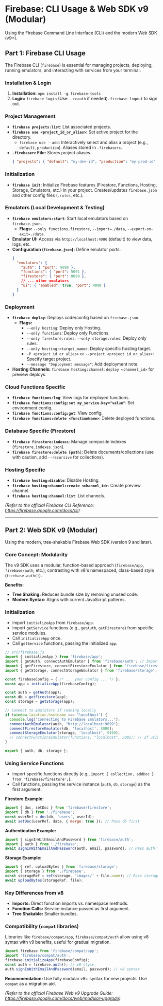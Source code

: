 # Firebase: CLI Usage & Web SDK v9 (Modular)

Using the Firebase Command Line Interface (CLI) and the modern Web SDK (v9+).

## Part 1: Firebase CLI Usage

The Firebase CLI (`firebase`) is essential for managing projects, deploying, running emulators, and interacting with services from your terminal.

### Installation & Login

1.  **Installation:** `npm install -g firebase-tools`
2.  **Login:** `firebase login` (Use `--reauth` if needed). `firebase logout` to sign out.

### Project Management

*   **`firebase projects:list`**: List associated projects.
*   **`firebase use <project_id_or_alias>`**: Set active project for the directory.
    *   `firebase use --add`: Interactively select and alias a project (e.g., `default`, `production`). Aliases stored in `.firebaserc`.
*   **`.firebaserc` File:** Stores project aliases.
    ```json
    { "projects": { "default": "my-dev-id", "production": "my-prod-id" } }
    ```

### Initialization

*   **`firebase init`**: Initialize Firebase features (Firestore, Functions, Hosting, Storage, Emulators, etc.) in your project. Creates/updates `firebase.json` and other config files (`.rules`, etc.).

### Emulators (Local Development & Testing)

*   **`firebase emulators:start`**: Start local emulators based on `firebase.json`.
    *   **Flags:** `--only functions,firestore`, `--import=./data`, `--export-on-exit=./data`.
*   **Emulator UI:** Access via `http://localhost:4000` (default) to view data, logs, etc.
*   **Configuration (`firebase.json`):** Define emulator ports.
    ```json
    {
      "emulators": {
        "auth": { "port": 9099 },
        "functions": { "port": 5001 },
        "firestore": { "port": 8080 },
        // ... other emulators
        "ui": { "enabled": true, "port": 4000 }
      }
    }
    ```

### Deployment

*   **`firebase deploy`**: Deploys code/config based on `firebase.json`.
    *   **Flags:**
        *   `--only hosting`: Deploy only Hosting.
        *   `--only functions`: Deploy only Functions.
        *   `--only firestore:rules`, `--only storage:rules`: Deploy only rules.
        *   `--only hosting:<target_name>`: Deploy specific hosting target.
        *   `-P <project_id_or_alias>` or `--project <project_id_or_alias>`: Specify target project.
        *   `--message "Deployment message"`: Add deployment note.
*   **Hosting Channels:** `firebase hosting:channel:deploy <channel_id>` for preview deploys.

### Cloud Functions Specific

*   **`firebase functions:log`**: View logs for deployed functions.
*   **`firebase functions:config:set my_service.key="value"`**: Set environment config.
*   **`firebase functions:config:get`**: View config.
*   **`firebase functions:delete <functionName>`**: Delete deployed functions.

### Database Specific (Firestore)

*   **`firebase firestore:indexes`**: Manage composite indexes (`firestore.indexes.json`).
*   **`firebase firestore:delete [path]`**: Delete documents/collections (use with caution, add `--recursive` for collections).

### Hosting Specific

*   **`firebase hosting:disable`**: Disable Hosting.
*   **`firebase hosting:channel:create <channel_id>`**: Create preview channel.
*   **`firebase hosting:channel:list`**: List channels.

*(Refer to the official Firebase CLI Reference: https://firebase.google.com/docs/cli)*

---

## Part 2: Web SDK v9 (Modular)

Using the modern, tree-shakable Firebase Web SDK (version 9 and later).

### Core Concept: Modularity

The v9 SDK uses a modular, function-based approach (`firebase/app`, `firebase/auth`, etc.), contrasting with v8's namespaced, class-based style (`firebase.auth()`).

**Benefits:**
*   **Tree Shaking:** Reduces bundle size by removing unused code.
*   **Modern Syntax:** Aligns with current JavaScript patterns.

### Initialization

*   Import `initializeApp` from `firebase/app`.
*   Import `getService` functions (e.g., `getAuth`, `getFirestore`) from specific service modules.
*   Call `initializeApp` once.
*   Call `getService` functions, passing the initialized `app`.

```javascript
// src/firebase.js
import { initializeApp } from 'firebase/app';
import { getAuth, connectAuthEmulator } from 'firebase/auth'; // Import connect function too
import { getFirestore, connectFirestoreEmulator } from 'firebase/firestore';
import { getStorage, connectStorageEmulator } from 'firebase/storage';

const firebaseConfig = { /* ... your config ... */ };
const app = initializeApp(firebaseConfig);

const auth = getAuth(app);
const db = getFirestore(app);
const storage = getStorage(app);

// Connect to Emulators if running locally
if (window.location.hostname === "localhost") {
  console.log("Connecting to Firebase Emulators...");
  connectAuthEmulator(auth, "http://localhost:9099");
  connectFirestoreEmulator(db, 'localhost', 8080);
  connectStorageEmulator(storage, 'localhost', 9199);
  // connectFunctionsEmulator(functions, "localhost", 5001); // If using callable functions
}

export { auth, db, storage };
```

### Using Service Functions

*   Import specific functions directly (e.g., `import { collection, addDoc } from 'firebase/firestore';`).
*   Call functions, passing the service instance (`auth`, `db`, `storage`) as the first argument.

**Firestore Example:**
```javascript
import { doc, setDoc } from 'firebase/firestore';
import { db } from './firebase';
const userRef = doc(db, 'users', userId);
await setDoc(userRef, data, { merge: true }); // Pass db first
```

**Authentication Example:**
```javascript
import { signInWithEmailAndPassword } from 'firebase/auth';
import { auth } from './firebase';
await signInWithEmailAndPassword(auth, email, password); // Pass auth first
```

**Storage Example:**
```javascript
import { ref, uploadBytes } from 'firebase/storage';
import { storage } from './firebase';
const storageRef = ref(storage, 'images/' + file.name); // Pass storage first
await uploadBytes(storageRef, file);
```

### Key Differences from v8

*   **Imports:** Direct function imports vs. namespace methods.
*   **Function Calls:** Service instance passed as first argument.
*   **Tree Shakable:** Smaller bundles.

### Compatibility (`compat` libraries)

Libraries like `firebase/compat/app`, `firebase/compat/auth` allow using v8 syntax with v9 benefits, useful for gradual migration.

```javascript
import firebase from 'firebase/compat/app';
import 'firebase/compat/auth';
firebase.initializeApp(firebaseConfig);
const auth = firebase.auth(); // v8 style
auth.signInWithEmailAndPassword(email, password); // v8 syntax
```

**Recommendation:** Use fully modular v9+ syntax for new projects. Use `compat` as a migration aid.

*(Refer to the official Firebase Web v9 Upgrade Guide: https://firebase.google.com/docs/web/modular-upgrade)*

